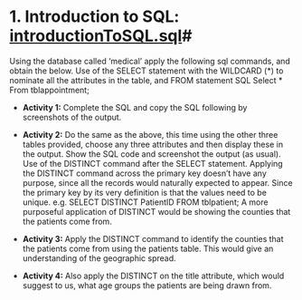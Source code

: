 # 1. Introduction to SQL: [introductionToSQL.sql](/introductionToSQL.sql)#
Using the database called ‘medical’ apply the following sql commands, and obtain the below. Use of the SELECT statement with the WILDCARD (*) to nominate all the attributes in the table, and FROM statement SQL Select * From tblappointment; 
* **Activity 1:** Complete the SQL and copy the SQL following by screenshots of the output.

* **Activity 2:** Do the same as the above, this time using the other three tables provided, choose any three attributes and then display these in the output. Show the SQL code and screenshot the output (as usual). Use of the DISTINCT command after the SELECT statement. Applying the DISTINCT command across the primary key doesn’t have any purpose, since all the records would naturally expected to appear. Since the primary key by its very definition is that the values need to be unique. e.g. SELECT DISTINCT PatientID FROM tblpatient; A more purposeful application of DISTINCT would be showing the counties that the patients come from. 

* **Activity 3:** Apply the DISTINCT command to identify the counties that the patients come from using the patients table. This would give an understanding of the geographic spread.

* **Activity 4:** Also apply the DISTINCT on the title attribute, which would suggest to us, what age groups the patients are being drawn from.
